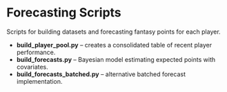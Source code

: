 # Forecasting Scripts

Scripts for building datasets and forecasting fantasy points for each player.

- **build_player_pool.py** – creates a consolidated table of recent player performance.
- **build_forecasts.py** – Bayesian model estimating expected points with covariates.
- **build_forecasts_batched.py** – alternative batched forecast implementation.
